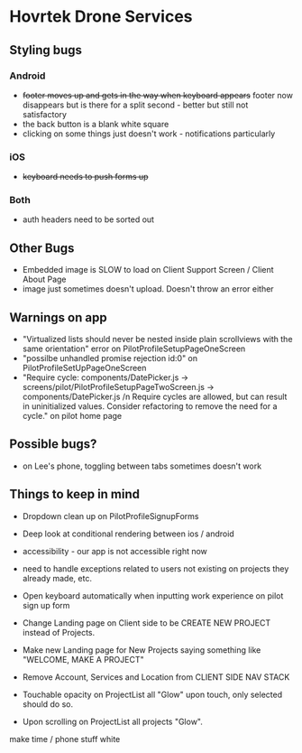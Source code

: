 # Hovrtek Drone Services

## Styling bugs

### Android
* ~~footer moves up and gets in the way when keyboard appears~~ footer now disappears but is there for a split second - better but still not satisfactory
*  the back button is a blank white square
* clicking on some things just doesn't work - notifications particularly

### iOS
* ~~keyboard needs to push forms up~~

### Both
* auth headers need to be sorted out


## Other Bugs
* Embedded image is SLOW to load on Client Support Screen / Client About Page
* image just sometimes doesn't upload. Doesn't throw an error either

## Warnings on app
* "Virtualized lists should never be nested inside plain scrollviews with the same orientation" error on PilotProfileSetupPageOneScreen
* "possilbe unhandled promise rejection id:0" on PilotProfileSetUpPageOneScreen
* "Require cycle: components/DatePicker.js -> screens/pilot/PilotProfileSetupPageTwoScreen.js -> components/DatePicker.js /n Require cycles are allowed, but can result in uninitialized values. Consider refactoring to remove the need for a cycle." on pilot home page


## Possible bugs?

* on Lee's phone, toggling between tabs sometimes doesn't work

## Things to keep in mind

* Dropdown clean up on PilotProfileSignupForms
* Deep look at conditional rendering between ios / android
* accessibility - our app is not accessible right now
* need to handle exceptions related to users not existing on projects they already made, etc.


* Open keyboard automatically when inputting work experience on pilot sign up form

* Change Landing page on Client side to be CREATE NEW PROJECT instead of Projects.
* Make new Landing page for New Projects saying something like "WELCOME, MAKE A PROJECT"
* Remove Account, Services and Location from CLIENT SIDE NAV STACK

* Touchable opacity on ProjectList all "Glow" upon touch, only selected should do so.
* Upon scrolling on ProjectList all projects "Glow". 

make time / phone stuff white